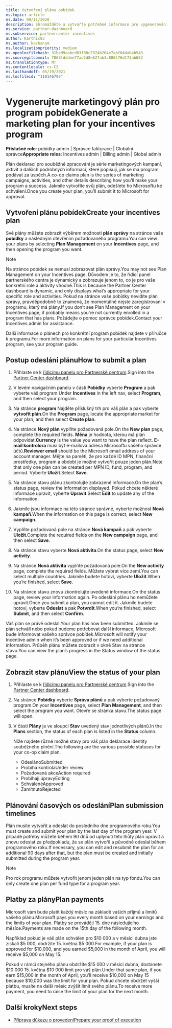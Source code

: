 ```yaml
---
title: Vytvoření plánu pobídek
ms.topic: article
ms.date: 09/11/2020
description: Shromážděte a vytvořte potřebné informace pro vygenerování úspěšného marketingového plánu pro program pobídek.
ms.service: partner-dashboard
ms.subservice: partnercenter-incentives
author: Karthic83
ms.author: kashanum
ms.localizationpriority: medium
ms.openlocfilehash: 31bed9eabcd63f80c7924b264e7abf04dab4b543
ms.sourcegitcommit: 7063fdddee77ad2d8e627ab3c806f76d173ab652
ms.translationtype: MT
ms.contentlocale: cs-CZ
ms.lasthandoff: 05/19/2021
ms.locfileid: "110146795"
---
```

# <a name="generate-a-marketing-plan-for-your-incentives-program"></a><span data-ttu-id="6529b-103">Vygenerujte marketingový plán pro program pobídek</span><span class="sxs-lookup"><span data-stu-id="6529b-103">Generate a marketing plan for your incentives program</span></span>

<span data-ttu-id="6529b-104">**Příslušné role**: pobídky admin | Správce fakturace | Globální správce</span><span class="sxs-lookup"><span data-stu-id="6529b-104">**Appropriate roles**: Incentives admin | Billing admin | Global admin</span></span>

<span data-ttu-id="6529b-105">Plán deklarací pro souběžné zpracování je série marketingových kampaní, aktivit a dalších podrobných informací, které popisují, jak se má program podávat za úspěch.</span><span class="sxs-lookup"><span data-stu-id="6529b-105">A co-op claims plan is the series of marketing campaigns, activities, and other details describing how you’ll make your program a success.</span></span> <span data-ttu-id="6529b-106">Jakmile vytvoříte svůj plán, odešlete ho Microsoftu ke schválení.</span><span class="sxs-lookup"><span data-stu-id="6529b-106">Once you create your plan, you’ll submit it to Microsoft for approval.</span></span>

## <a name="create-your-incentives-plan"></a><span data-ttu-id="6529b-107">Vytvoření plánu pobídek</span><span class="sxs-lookup"><span data-stu-id="6529b-107">Create your incentives plan</span></span>

<span data-ttu-id="6529b-108">Své plány můžete zobrazit výběrem možnosti **plán správy** na stránce vaše **pobídky** a následným otevřením požadovaného programu.</span><span class="sxs-lookup"><span data-stu-id="6529b-108">You can view your plans by selecting **Plan Management** on your **Incentives** page, and then opening the program you want.</span></span>

>[!NOTE]
><span data-ttu-id="6529b-109">Na stránce pobídek se nemusí zobrazovat plán správy.</span><span class="sxs-lookup"><span data-stu-id="6529b-109">You may not see Plan Management on your Incentives page.</span></span> <span data-ttu-id="6529b-110">Důvodem je to, že řídicí panel partnerského centra je dynamický a zobrazuje jenom to, co je pro vaše konkrétní role a aktivity vhodné.</span><span class="sxs-lookup"><span data-stu-id="6529b-110">This is because the Partner Center dashboard is dynamic, and only displays what’s appropriate for your specific role and activities.</span></span> <span data-ttu-id="6529b-111">Pokud na stránce vaše pobídky nevidíte plán správy, pravděpodobně to znamená, že momentálně nejste zaregistrovaní v programu, který má plány.</span><span class="sxs-lookup"><span data-stu-id="6529b-111">If you don’t see Plan Management on your Incentives page, it probably means you’re not currently enrolled in a program that has plans.</span></span> <span data-ttu-id="6529b-112">Požádejte o pomoc správce pobídek.</span><span class="sxs-lookup"><span data-stu-id="6529b-112">Contact your Incentives admin for assistance.</span></span>

<span data-ttu-id="6529b-113">Další informace o plánech pro konkrétní program pobídek najdete v příručce k programu.</span><span class="sxs-lookup"><span data-stu-id="6529b-113">For more information on plans for your particular Incentives program, see your program guide.</span></span>

## <a name="how-to-submit-a-plan"></a><span data-ttu-id="6529b-114">Postup odeslání plánu</span><span class="sxs-lookup"><span data-stu-id="6529b-114">How to submit a plan</span></span>

1. <span data-ttu-id="6529b-115">Přihlaste se k [řídicímu panelu pro Partnerské centrum](https://partner.microsoft.com/dashboard/).</span><span class="sxs-lookup"><span data-stu-id="6529b-115">Sign into the [Partner Center dashboard](https://partner.microsoft.com/dashboard/).</span></span>

2. <span data-ttu-id="6529b-116">V levém navigačním panelu v části **Pobídky** vyberte **Program** a pak vyberte váš program.</span><span class="sxs-lookup"><span data-stu-id="6529b-116">Under **Incentives** in the left nav, select **Program**, and then select your program.</span></span> 

3. <span data-ttu-id="6529b-117">Na stránce **program** Najděte příslušný trh pro váš plán a pak vyberte **vytvořit plán**.</span><span class="sxs-lookup"><span data-stu-id="6529b-117">On the **Program** page, locate the appropriate market for your plan, and then select **Create plan**.</span></span> 

4. <span data-ttu-id="6529b-118">Na stránce **Nový plán** vyplňte požadovaná pole.</span><span class="sxs-lookup"><span data-stu-id="6529b-118">On the **New plan** page, complete the required fields.</span></span> <span data-ttu-id="6529b-119">**Měna** je hodnota, kterou má plán odpovídat.</span><span class="sxs-lookup"><span data-stu-id="6529b-119">**Currency** is the value you want to have the plan reflect.</span></span> <span data-ttu-id="6529b-120">**E-mail kontrolora** musí být e-mailová adresa Microsoftu vašeho správce účtů.</span><span class="sxs-lookup"><span data-stu-id="6529b-120">**Reviewer email** should be the Microsoft email address of your account manager.</span></span> <span data-ttu-id="6529b-121">Mějte na paměti, že pro každé ID MPN, finanční prostředky, program a období je možné vytvořit pouze jeden plán.</span><span class="sxs-lookup"><span data-stu-id="6529b-121">Note that only one plan can be created per MPN ID, fund, program, and period.</span></span> <span data-ttu-id="6529b-122">Vyberte **Uložit**.</span><span class="sxs-lookup"><span data-stu-id="6529b-122">Select **Save**.</span></span>

5. <span data-ttu-id="6529b-123">Na stránce stavu plánu zkontrolujte zobrazené informace.</span><span class="sxs-lookup"><span data-stu-id="6529b-123">On the plan’s status page, review the information displayed.</span></span> <span data-ttu-id="6529b-124">Pokud chcete některé informace upravit, vyberte **Upravit**.</span><span class="sxs-lookup"><span data-stu-id="6529b-124">Select **Edit** to update any of the information.</span></span>

6. <span data-ttu-id="6529b-125">Jakmile jsou informace na této stránce správné, vyberte možnost **Nová kampaň**.</span><span class="sxs-lookup"><span data-stu-id="6529b-125">When the information on this page is correct, select **New campaign**.</span></span>

7. <span data-ttu-id="6529b-126">Vyplňte požadovaná pole na stránce **Nová kampaň** a pak vyberte **Uložit**.</span><span class="sxs-lookup"><span data-stu-id="6529b-126">Complete the required fields on the **New campaign** page, and then select **Save**.</span></span>

8. <span data-ttu-id="6529b-127">Na stránce stavu vyberte **Nová aktivita**.</span><span class="sxs-lookup"><span data-stu-id="6529b-127">On the status page, select **New activity**.</span></span> 

9. <span data-ttu-id="6529b-128">Na stránce **Nová aktivita** vyplňte požadovaná pole.</span><span class="sxs-lookup"><span data-stu-id="6529b-128">On the **New activity** page, complete the required fields.</span></span> <span data-ttu-id="6529b-129">Můžete vybrat více zemí.</span><span class="sxs-lookup"><span data-stu-id="6529b-129">You can select multiple countries.</span></span> <span data-ttu-id="6529b-130">Jakmile budete hotovi, vyberte **Uložit**.</span><span class="sxs-lookup"><span data-stu-id="6529b-130">When you’re finished, select **Save**.</span></span> 

10. <span data-ttu-id="6529b-131">Na stránce stavu znovu zkontrolujte uvedené informace.</span><span class="sxs-lookup"><span data-stu-id="6529b-131">On the status page, review your information again.</span></span> <span data-ttu-id="6529b-132">Po odeslání plánu ho nemůžete upravit.</span><span class="sxs-lookup"><span data-stu-id="6529b-132">Once you submit a plan, you cannot edit it.</span></span> <span data-ttu-id="6529b-133">Jakmile budete hotovi, vyberte **Odeslat** a pak **Potvrdit**.</span><span class="sxs-lookup"><span data-stu-id="6529b-133">When you’re finished, select **Submit**, and then select **Confirm**.</span></span>

<span data-ttu-id="6529b-134">Váš plán se právě odeslal.</span><span class="sxs-lookup"><span data-stu-id="6529b-134">Your plan has now been submitted.</span></span> <span data-ttu-id="6529b-135">Jakmile se plán schválí nebo pokud budeme potřebovat další informace, Microsoft bude informovat vašeho správce pobídek.</span><span class="sxs-lookup"><span data-stu-id="6529b-135">Microsoft will notify your Incentive admin when it’s been approved or if we need additional information.</span></span> <span data-ttu-id="6529b-136">Průběh plánu můžete zobrazit v okně Stav na stránce stavu.</span><span class="sxs-lookup"><span data-stu-id="6529b-136">You can view the plan’s progress in the Status window of the status page.</span></span>

## <a name="view-the-status-of-your-plan"></a><span data-ttu-id="6529b-137">Zobrazit stav plánu</span><span class="sxs-lookup"><span data-stu-id="6529b-137">View the status of your plan</span></span>

1. <span data-ttu-id="6529b-138">Přihlaste se k [řídicímu panelu pro Partnerské centrum](https://partner.microsoft.com/dashboard/).</span><span class="sxs-lookup"><span data-stu-id="6529b-138">Sign into the [Partner Center dashboard](https://partner.microsoft.com/dashboard/).</span></span>

2. <span data-ttu-id="6529b-139">Na stránce **Pobídky** vyberte **Správa plánů** a pak vyberte požadovaný program.</span><span class="sxs-lookup"><span data-stu-id="6529b-139">On your **Incentives** page, select **Plan Management**, and then select the program you want.</span></span> <span data-ttu-id="6529b-140">Otevře se stránka stavu.</span><span class="sxs-lookup"><span data-stu-id="6529b-140">The status page will open.</span></span>

3. <span data-ttu-id="6529b-141">V části **Plány** je ve sloupci **Stav** uvedený stav jednotlivých plánů.</span><span class="sxs-lookup"><span data-stu-id="6529b-141">In the **Plans** section, the status of each plan is listed in the **Status** column.</span></span>

   <span data-ttu-id="6529b-142">Níže najdete různé možné stavy pro váš plán deklarace identity souběžného plnění.</span><span class="sxs-lookup"><span data-stu-id="6529b-142">The following are the various possible statuses for your co-op claim plan.</span></span>

   - <span data-ttu-id="6529b-143">Odesláno</span><span class="sxs-lookup"><span data-stu-id="6529b-143">Submitted</span></span>
   - <span data-ttu-id="6529b-144">Probíhá kontrola</span><span class="sxs-lookup"><span data-stu-id="6529b-144">Under review</span></span>
   - <span data-ttu-id="6529b-145">Požadovaná akce</span><span class="sxs-lookup"><span data-stu-id="6529b-145">Action required</span></span>
   - <span data-ttu-id="6529b-146">Probíhají úpravy</span><span class="sxs-lookup"><span data-stu-id="6529b-146">Editing</span></span>
   - <span data-ttu-id="6529b-147">Schválené</span><span class="sxs-lookup"><span data-stu-id="6529b-147">Approved</span></span>
   - <span data-ttu-id="6529b-148">Zamítnuto</span><span class="sxs-lookup"><span data-stu-id="6529b-148">Rejected</span></span>

## <a name="plan-submission-timelines"></a><span data-ttu-id="6529b-149">Plánování časových os odeslání</span><span class="sxs-lookup"><span data-stu-id="6529b-149">Plan submission timelines</span></span>

<span data-ttu-id="6529b-150">Plán musíte vytvořit a odeslat do posledního dne programového roku.</span><span class="sxs-lookup"><span data-stu-id="6529b-150">You must create and submit your plan by the last day of the program year.</span></span> <span data-ttu-id="6529b-151">V případě potřeby můžete během 90 dnů od uplynutí této lhůty plán upravit a znovu odeslat za předpokladu, že se plán vytvořil a původně odeslal během programového roku.</span><span class="sxs-lookup"><span data-stu-id="6529b-151">If necessary, you can edit and resubmit the plan for an additional 90 days after that, but the plan must be created and initially submitted during the program year.</span></span>

>[!NOTE]
> <span data-ttu-id="6529b-152">Pro rok programu můžete vytvořit jenom jeden plán na typ fondu.</span><span class="sxs-lookup"><span data-stu-id="6529b-152">You can only create one plan per fund type for a program year.</span></span>

## <a name="plan-payments"></a><span data-ttu-id="6529b-153">Platby za plány</span><span class="sxs-lookup"><span data-stu-id="6529b-153">Plan payments</span></span>

<span data-ttu-id="6529b-154">Microsoft vám bude platit každý měsíc na základě vašich příjmů a limitů vašeho plánu.</span><span class="sxs-lookup"><span data-stu-id="6529b-154">Microsoft pays you every month based on your earnings and the limits of your plan.</span></span> <span data-ttu-id="6529b-155">Platby se provádějí 15. dne následujícího měsíce.</span><span class="sxs-lookup"><span data-stu-id="6529b-155">Payments are made on the 15th day of the following month.</span></span>

<span data-ttu-id="6529b-156">Například pokud je váš plán schválen pro $10 000 a v měsíci dubna jste získali $5 000, obdržíte 15. května $5 000.</span><span class="sxs-lookup"><span data-stu-id="6529b-156">For example, if your plan is approved for $10,000, and you earned $5,000 in the month of April, you will receive $5,000 on May 15.</span></span>

<span data-ttu-id="6529b-157">Pokud v rámci stejného plánu obdržíte $15 000 v měsíci dubna, dostanete $10 000 15. května $10 000 limit pro váš plán.</span><span class="sxs-lookup"><span data-stu-id="6529b-157">Under that same plan, if you earn $15,000 in the month of April, you’ll receive $10,000 on May 15 because $10,000 was the limit for your plan.</span></span> <span data-ttu-id="6529b-158">Pokud chcete obdržet vyšší platbu, musíte na další měsíc zvýšit limit svého plánu.</span><span class="sxs-lookup"><span data-stu-id="6529b-158">To receive more payment, you need to raise the limit of your plan for the next month.</span></span>

## <a name="next-steps"></a><span data-ttu-id="6529b-159">Další kroky</span><span class="sxs-lookup"><span data-stu-id="6529b-159">Next steps</span></span>

- [<span data-ttu-id="6529b-160">Příprava důkazu o provedení</span><span class="sxs-lookup"><span data-stu-id="6529b-160">Prepare your proof of execution</span></span>](incentives-prepare-your-proof-of-execution.md)

